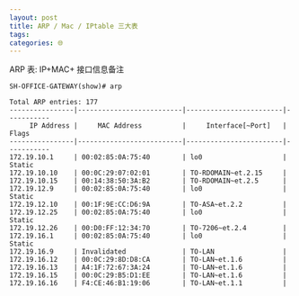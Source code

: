 ```yaml
---
layout: post
title: ARP / Mac / IPtable 三大表
tags: 
categories: 🌐
---
```


ARP 表: IP+MAC+ 接口信息备注

`SH-OFFICE-GATEWAY(show)# arp`

	Total ARP entries: 177
	----------------|--------------------------|------------------------|-----------
	     IP Address |     MAC Address          |     Interface[~Port]   |     Flags
	----------------|--------------------------|------------------------|-----------
	172.19.10.1     | 00:02:85:0A:75:40        | lo0                    | Static
	172.19.10.10    | 00:0C:29:07:02:01        | TO-RDOMAIN~et.2.15     |
	172.19.10.15    | 00:14:38:50:3A:B2        | TO-RDOMAIN~et.2.5      |
	172.19.12.9     | 00:02:85:0A:75:40        | lo0                    | Static
	172.19.12.10    | 00:1F:9E:CC:D6:9A        | TO-ASA~et.2.2          |
	172.19.12.25    | 00:02:85:0A:75:40        | lo0                    | Static
	172.19.12.26    | 00:D0:FF:12:34:70        | TO-7206~et.2.4         |
	172.19.16.1     | 00:02:85:0A:75:40        | lo0                    | Static
	172.19.16.9     | Invalidated              | TO-LAN                 |
	172.19.16.12    | 00:0C:29:8D:D8:CA        | TO-LAN~et.1.6          |
	172.19.16.13    | A4:1F:72:67:3A:24        | TO-LAN~et.1.6          |
	172.19.16.15    | 00:0C:29:B5:D1:EE        | TO-LAN~et.1.6          |
	172.19.16.16    | F4:CE:46:B1:19:06        | TO-LAN~et.1.1          |


